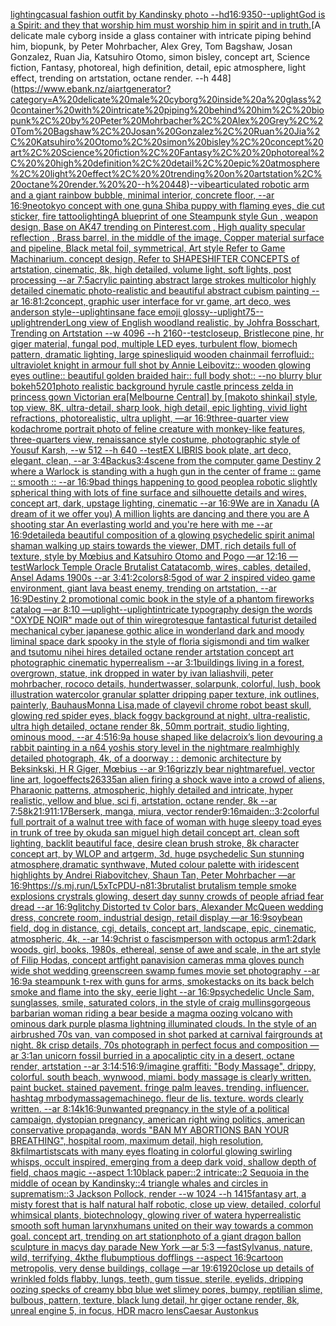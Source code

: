 [lighting](https://www.ebank.nz/aiartgenerator?category=lighting)[casual fashion outfit by Kandinsky photo --hd](https://www.ebank.nz/aiartgenerator?category=casual%20fashion%20outfit%20by%20Kandinsky%20photo%20--hd)[16:9](https://www.ebank.nz/aiartgenerator?category=16%3A9)[350](https://www.ebank.nz/aiartgenerator?category=350)[--uplight](https://www.ebank.nz/aiartgenerator?category=--uplight)[God is a Spirit: and they that worship him must worship him in spirit and in truth.](https://www.ebank.nz/aiartgenerator?category=God%20is%20a%20Spirit%3A%20and%20they%20that%20worship%20him%20must%20worship%20him%20in%20spirit%20and%20in%20truth.)[A delicate male cyborg inside a glass container with intricate piping behind him, biopunk, by Peter Mohrbacher, Alex Grey, Tom Bagshaw, Josan Gonzalez, Ruan Jia, Katsuhiro Otomo, simon bisley, concept art, Science fiction, Fantasy,  photoreal,  high definition, detail, epic atmosphere, light effect,  trending on artstation, octane render.  --h 448](https://www.ebank.nz/aiartgenerator?category=A%20delicate%20male%20cyborg%20inside%20a%20glass%20container%20with%20intricate%20piping%20behind%20him%2C%20biopunk%2C%20by%20Peter%20Mohrbacher%2C%20Alex%20Grey%2C%20Tom%20Bagshaw%2C%20Josan%20Gonzalez%2C%20Ruan%20Jia%2C%20Katsuhiro%20Otomo%2C%20simon%20bisley%2C%20concept%20art%2C%20Science%20fiction%2C%20Fantasy%2C%20%20photoreal%2C%20%20high%20definition%2C%20detail%2C%20epic%20atmosphere%2C%20light%20effect%2C%20%20trending%20on%20artstation%2C%20octane%20render.%20%20--h%20448)[--vibe](https://www.ebank.nz/aiartgenerator?category=--vibe)[articulated robotic arm and a giant rainbow bubble, minimal interior, concrete floor, --ar 16:9](https://www.ebank.nz/aiartgenerator?category=articulated%20robotic%20arm%20and%20a%20giant%20rainbow%20bubble%2C%20minimal%20interior%2C%20concrete%20floor%2C%20--ar%2016%3A9)[neotokyo concept with one gun](https://www.ebank.nz/aiartgenerator?category=neotokyo%20concept%20with%20one%20gun)[a Shiba puppy with flaming eyes, die cut sticker, fire tattoo](https://www.ebank.nz/aiartgenerator?category=a%20Shiba%20puppy%20with%20flaming%20eyes%2C%20die%20cut%20sticker%2C%20fire%20tattoo)[lighting](https://www.ebank.nz/aiartgenerator?category=lighting)[A blueprint of one Steampunk style Gun , weapon design, Base on AK47 trending on Pinterest.com , High quality specular reflection ,  Brass barrel, in the middle of the image, Copper material surface and pipeline,  Black metal foil, symmetrical,  Art style Refer to Game Machinarium.  concept design, Refer to SHAPESHIFTER CONCEPTS  of artstation, cinematic,  8k, high detailed,  volume light,  soft lights,  post processing    --ar 7:5](https://www.ebank.nz/aiartgenerator?category=A%20blueprint%20of%20one%20Steampunk%20style%20Gun%20%2C%20weapon%20design%2C%20Base%20on%20AK47%20trending%20on%20Pinterest.com%20%2C%20High%20quality%20specular%20reflection%20%2C%20%20Brass%20barrel%2C%20in%20the%20middle%20of%20the%20image%2C%20Copper%20material%20surface%20and%20pipeline%2C%20%20Black%20metal%20foil%2C%20symmetrical%2C%20%20Art%20style%20Refer%20to%20Game%20Machinarium.%20%20concept%20design%2C%20Refer%20to%20SHAPESHIFTER%20CONCEPTS%20%20of%20artstation%2C%20cinematic%2C%20%208k%2C%20high%20detailed%2C%20%20volume%20light%2C%20%20soft%20lights%2C%20%20post%20processing%20%20%20%20--ar%207%3A5)[acrylic painting abstract large strokes multicolor highly detailed cinematic photo-realistic and beautiful abstract cubism painting --ar 16:8](https://www.ebank.nz/aiartgenerator?category=acrylic%20painting%20abstract%20large%20strokes%20multicolor%20highly%20detailed%20cinematic%20photo-realistic%20and%20beautiful%20abstract%20cubism%20painting%20--ar%2016%3A8)[1:2](https://www.ebank.nz/aiartgenerator?category=1%3A2)[concept, graphic user interface for vr game, art deco, wes anderson style](https://www.ebank.nz/aiartgenerator?category=concept%2C%20graphic%20user%20interface%20for%20vr%20game%2C%20art%20deco%2C%20wes%20anderson%20style)[--uplight](https://www.ebank.nz/aiartgenerator?category=--uplight)[insane face emoji glossy](https://www.ebank.nz/aiartgenerator?category=insane%20face%20emoji%20glossy)[--uplight](https://www.ebank.nz/aiartgenerator?category=--uplight)[75](https://www.ebank.nz/aiartgenerator?category=75)[--uplight](https://www.ebank.nz/aiartgenerator?category=--uplight)[render](https://www.ebank.nz/aiartgenerator?category=render)[Long view of English woodland realistic, by Johfra Bosschart, Trending on Artstation    --w 4096  --h 2160](https://www.ebank.nz/aiartgenerator?category=Long%20view%20of%20English%20woodland%20realistic%2C%20by%20Johfra%20Bosschart%2C%20Trending%20on%20Artstation%20%20%20%20--w%204096%20%20--h%202160)[--test](https://www.ebank.nz/aiartgenerator?category=--test)[closeup, Bristlecone pine, hr giger material, fungal pod, multiple LED eyes, turbulent flow, biomech pattern, dramatic lighting, large spines](https://www.ebank.nz/aiartgenerator?category=closeup%2C%20Bristlecone%20pine%2C%20hr%20giger%20material%2C%20fungal%20pod%2C%20multiple%20LED%20eyes%2C%20turbulent%20flow%2C%20biomech%20pattern%2C%20dramatic%20lighting%2C%20large%20spines)[liquid wooden chainmail ferrofluid:: ultraviolet knight in armour full shot by Annie Leibovitz:: wooden glowing eyes outline:: beautiful golden braided hair:: full body shot:: --no blurry blur bokeh](https://www.ebank.nz/aiartgenerator?category=liquid%20wooden%20chainmail%20ferrofluid%3A%3A%20ultraviolet%20knight%20in%20armour%20full%20shot%20by%20Annie%20Leibovitz%3A%3A%20wooden%20glowing%20eyes%20outline%3A%3A%20beautiful%20golden%20braided%20hair%3A%3A%20full%20body%20shot%3A%3A%20--no%20blurry%20blur%20bokeh)[5201](https://www.ebank.nz/aiartgenerator?category=5201)[photo realistic background hyrule castle princess zelda in princess gown Victorian era](https://www.ebank.nz/aiartgenerator?category=photo%20realistic%20background%20hyrule%20castle%20princess%20zelda%20in%20princess%20gown%20Victorian%20era)[[Melbourne Central] by [makoto shinkai] style, top view, 8K, ultra-detail, sharp look, high detail, epic lighting, vivid light refractions, photorealistic, ultra uplight, —ar 16:9](https://www.ebank.nz/aiartgenerator?category=%5BMelbourne%20Central%5D%20by%20%5Bmakoto%20shinkai%5D%20style%2C%20top%20view%2C%208K%2C%20ultra-detail%2C%20sharp%20look%2C%20high%20detail%2C%20epic%20lighting%2C%20vivid%20light%20refractions%2C%20photorealistic%2C%20ultra%20uplight%2C%20%E2%80%94ar%2016%3A9)[three-quarter view kodachrome portrait photo of feline creature with monkey-like features, three-quarters view, renaissance style costume, photographic style of Yousuf Karsh, --w 512 --h 640 --test](https://www.ebank.nz/aiartgenerator?category=three-quarter%20view%20kodachrome%20portrait%20photo%20of%20feline%20creature%20with%20monkey-like%20features%2C%20three-quarters%20view%2C%20renaissance%20style%20costume%2C%20photographic%20style%20of%20Yousuf%20Karsh%2C%20--w%20512%20--h%20640%20--test)[EX LIBRIS book plate, art deco, elegant, clean, --ar 3:4](https://www.ebank.nz/aiartgenerator?category=EX%20LIBRIS%20book%20plate%2C%20art%20deco%2C%20elegant%2C%20clean%2C%20--ar%203%3A4)[Backus](https://www.ebank.nz/aiartgenerator?category=Backus)[3:4](https://www.ebank.nz/aiartgenerator?category=3%3A4)[scene from the computer game Destiny 2 where a Warlock is standing with a hugh gun in the center of frame :: game :: smooth :: --ar 16:9](https://www.ebank.nz/aiartgenerator?category=scene%20from%20the%20computer%20game%20Destiny%202%20where%20a%20Warlock%20is%20standing%20with%20a%20hugh%20gun%20in%20the%20center%20of%20frame%20%3A%3A%20game%20%3A%3A%20smooth%20%3A%3A%20--ar%2016%3A9)[bad things happening to good people](https://www.ebank.nz/aiartgenerator?category=bad%20things%20happening%20to%20good%20people)[a robotic slightly spherical thing with lots of fine surface and silhouette details and wires, concept art, dark, upstage lighting, cinematic --ar 16:9](https://www.ebank.nz/aiartgenerator?category=a%20robotic%20slightly%20spherical%20thing%20with%20lots%20of%20fine%20surface%20and%20silhouette%20details%20and%20wires%2C%20concept%20art%2C%20dark%2C%20upstage%20lighting%2C%20cinematic%20--ar%2016%3A9)[We are in Xanadu (A dream of it we offer you) A million lights are dancing and there you are A shooting star An everlasting world and you're here with me --ar 16:9](https://www.ebank.nz/aiartgenerator?category=We%20are%20in%20Xanadu%20%28A%20dream%20of%20it%20we%20offer%20you%29%20A%20million%20lights%20are%20dancing%20and%20there%20you%20are%20A%20shooting%20star%20An%20everlasting%20world%20and%20you%27re%20here%20with%20me%20--ar%2016%3A9)[detailed](https://www.ebank.nz/aiartgenerator?category=detailed)[a beautiful composition of a glowing psychedelic spirit animal shaman walking up stairs towards the viewer, DMT,  rich details full of texture, style by Mœbius and Katsuhiro Otomo and Pogo —ar 12:16 —test](https://www.ebank.nz/aiartgenerator?category=a%20beautiful%20composition%20of%20a%20glowing%20psychedelic%20spirit%20animal%20shaman%20walking%20up%20stairs%20towards%20the%20viewer%2C%20DMT%2C%20%20rich%20details%20full%20of%20texture%2C%20style%20by%20M%C5%93bius%20and%20Katsuhiro%20Otomo%20and%20Pogo%20%E2%80%94ar%2012%3A16%20%E2%80%94test)[Warlock Temple Oracle Brutalist Catatacomb, wires, cables, detailed, Ansel Adams 1900s --ar 3:4](https://www.ebank.nz/aiartgenerator?category=Warlock%20Temple%20Oracle%20Brutalist%20Catatacomb%2C%20wires%2C%20cables%2C%20detailed%2C%20Ansel%20Adams%201900s%20--ar%203%3A4)[1:2](https://www.ebank.nz/aiartgenerator?category=1%3A2)[colors](https://www.ebank.nz/aiartgenerator?category=colors)[8:5](https://www.ebank.nz/aiartgenerator?category=8%3A5)[god of war 2 inspired video game environment, giant lava beast enemy, trending on artstation, --ar 16:9](https://www.ebank.nz/aiartgenerator?category=god%20of%20war%202%20inspired%20video%20game%20environment%2C%20giant%20lava%20beast%20enemy%2C%20trending%20on%20artstation%2C%20--ar%2016%3A9)[Destiny 2 promotional comic book in the style of a phantom fireworks catalog —ar 8:10 —uplight](https://www.ebank.nz/aiartgenerator?category=Destiny%202%20promotional%20comic%20book%20in%20the%20style%20of%20a%20phantom%20fireworks%20catalog%20%E2%80%94ar%208%3A10%20%E2%80%94uplight)[--uplight](https://www.ebank.nz/aiartgenerator?category=--uplight)[intricate typography design the words "OXYDE NOIR" made out of thin wire](https://www.ebank.nz/aiartgenerator?category=intricate%20typography%20design%20the%20words%20%22OXYDE%20NOIR%22%20made%20out%20of%20thin%20wire)[grotesque fantastical futurist detailed mechanical cyber japanese gothic alice in wonderland dark and moody liminal space dark spooky in the style of floria sigismondi and tim walker and tsutomu nihei hires detailed octane render artstation concept art photographic cinematic hyperrealism --ar 3:1](https://www.ebank.nz/aiartgenerator?category=grotesque%20fantastical%20futurist%20detailed%20mechanical%20cyber%20japanese%20gothic%20alice%20in%20wonderland%20dark%20and%20moody%20liminal%20space%20dark%20spooky%20in%20the%20style%20of%20floria%20sigismondi%20and%20tim%20walker%20and%20tsutomu%20nihei%20hires%20detailed%20octane%20render%20artstation%20concept%20art%20photographic%20cinematic%20hyperrealism%20--ar%203%3A1)[buildings living in a forest, overgrown, statue, ink dropped in water by ivan laliashvili, peter mohrbacher, rococo details, hundertwasser, solarpunk, colorful, lush, book illustration watercolor granular splatter dripping paper texture, ink outlines, painterly, Bauhaus](https://www.ebank.nz/aiartgenerator?category=buildings%20living%20in%20a%20forest%2C%20overgrown%2C%20statue%2C%20ink%20dropped%20in%20water%20by%20ivan%20laliashvili%2C%20peter%20mohrbacher%2C%20rococo%20details%2C%20hundertwasser%2C%20solarpunk%2C%20colorful%2C%20lush%2C%20book%20illustration%20watercolor%20granular%20splatter%20dripping%20paper%20texture%2C%20ink%20outlines%2C%20painterly%2C%20Bauhaus)[Monna Lisa,made of clay](https://www.ebank.nz/aiartgenerator?category=Monna%20Lisa%2Cmade%20of%20clay)[evil chrome robot beast skull, glowing red spider eyes, black foggy background at night, ultra-realistic, ultra high detailed, octane render 8k, 50mm portrait, studio lighting, ominous mood, --ar 4:5](https://www.ebank.nz/aiartgenerator?category=evil%20chrome%20robot%20beast%20skull%2C%20glowing%20red%20spider%20eyes%2C%20black%20foggy%20background%20at%20night%2C%20ultra-realistic%2C%20ultra%20high%20detailed%2C%20octane%20render%208k%2C%2050mm%20portrait%2C%20studio%20lighting%2C%20ominous%20mood%2C%20--ar%204%3A5)[16:9](https://www.ebank.nz/aiartgenerator?category=16%3A9)[a house shaped like delacroix’s lion devouring a rabbit painting in a n64 yoshis story level in the nightmare realm](https://www.ebank.nz/aiartgenerator?category=a%20house%20shaped%20like%20delacroix%E2%80%99s%20lion%20devouring%20a%20rabbit%20painting%20in%20a%20n64%20yoshis%20story%20level%20in%20the%20nightmare%20realm)[highly detailed photograph, 4k, of a doorway : : demonic architecture by Beksinkski, H R Giger, Mœbius --ar 9:16](https://www.ebank.nz/aiartgenerator?category=highly%20detailed%20photograph%2C%204k%2C%20of%20a%20doorway%20%3A%20%3A%20demonic%20architecture%20by%20Beksinkski%2C%20H%20R%20Giger%2C%20M%C5%93bius%20--ar%209%3A16)[grizzly bear nightmarefuel, vector line art, logo](https://www.ebank.nz/aiartgenerator?category=grizzly%20bear%20nightmarefuel%2C%20vector%20line%20art%2C%20logo)[effects](https://www.ebank.nz/aiartgenerator?category=effects)[26335](https://www.ebank.nz/aiartgenerator?category=26335)[an alien firing a shock wave into a crowd of aliens, Pharaonic patterns, atmospheric, highly detailed and intricate, hyper realistic, yellow and blue, sci fi, artstation, octane render, 8k --ar 7:5](https://www.ebank.nz/aiartgenerator?category=an%20alien%20firing%20a%20shock%20wave%20into%20a%20crowd%20of%20aliens%2C%20Pharaonic%20patterns%2C%20atmospheric%2C%20highly%20detailed%20and%20intricate%2C%20hyper%20realistic%2C%20yellow%20and%20blue%2C%20sci%20fi%2C%20artstation%2C%20octane%20render%2C%208k%20--ar%207%3A5)[8k](https://www.ebank.nz/aiartgenerator?category=8k)[21:9](https://www.ebank.nz/aiartgenerator?category=21%3A9)[11:17](https://www.ebank.nz/aiartgenerator?category=11%3A17)[Berserk, manga, miura, vector render](https://www.ebank.nz/aiartgenerator?category=Berserk%2C%20manga%2C%20miura%2C%20vector%20render)[9:16](https://www.ebank.nz/aiartgenerator?category=9%3A16)[maiden::](https://www.ebank.nz/aiartgenerator?category=maiden%3A%3A)[3:2](https://www.ebank.nz/aiartgenerator?category=3%3A2)[colorful full portrait of a walnut tree with face of woman with huge sleepy toad eyes in trunk of tree by okuda san miguel high detail concept art, clean soft lighting, backlit beautiful face, desire clean brush stroke, 8k character concept art, by WLOP and artgerm, 3d, huge psychedelic Sun stunning atmosphere,dramatic synthwave, Muted colour palette with iridescent highlights by Andrei Riabovitchev, Shaun Tan, Peter Mohrbacher —ar 16:9](https://www.ebank.nz/aiartgenerator?category=colorful%20full%20portrait%20of%20a%20walnut%20tree%20with%20face%20of%20woman%20with%20huge%20sleepy%20toad%20eyes%20in%20trunk%20of%20tree%20by%20okuda%20san%20miguel%20high%20detail%20concept%20art%2C%20clean%20soft%20lighting%2C%20backlit%20beautiful%20face%2C%20desire%20clean%20brush%20stroke%2C%208k%20character%20concept%20art%2C%20by%20WLOP%20and%20artgerm%2C%203d%2C%20huge%20psychedelic%20Sun%20stunning%20atmosphere%2Cdramatic%20synthwave%2C%20Muted%20colour%20palette%20with%20iridescent%20highlights%20by%20Andrei%20Riabovitchev%2C%20Shaun%20Tan%2C%20Peter%20Mohrbacher%20%E2%80%94ar%2016%3A9)[<https://s.mj.run/L5xTcPDU-n8>](https://www.ebank.nz/aiartgenerator?category=%3Chttps%3A//s.mj.run/L5xTcPDU-n8%3E)[1:3](https://www.ebank.nz/aiartgenerator?category=1%3A3)[brutalist brutalism temple smoke explosions crystrals glowing, desert day sunny crowds of people afriad fear dread --ar 16:9](https://www.ebank.nz/aiartgenerator?category=brutalist%20brutalism%20temple%20smoke%20explosions%20crystrals%20glowing%2C%20desert%20day%20sunny%20crowds%20of%20people%20afriad%20fear%20dread%20--ar%2016%3A9)[glitchy Distorted tv Color bars, Alexander McQueen wedding dress, concrete room, industrial design, retail display —ar 16:9](https://www.ebank.nz/aiartgenerator?category=glitchy%20Distorted%20tv%20Color%20bars%2C%20Alexander%20McQueen%20wedding%20dress%2C%20concrete%20room%2C%20industrial%20design%2C%20retail%20display%20%E2%80%94ar%2016%3A9)[soybean field, dog in distance, cgi, details, concept art, landscape, epic, cinematic, atmospheric, 4k, --ar 14:9](https://www.ebank.nz/aiartgenerator?category=soybean%20field%2C%20dog%20in%20distance%2C%20cgi%2C%20details%2C%20concept%20art%2C%20landscape%2C%20epic%2C%20cinematic%2C%20atmospheric%2C%204k%2C%20--ar%2014%3A9)[christ o fascism](https://www.ebank.nz/aiartgenerator?category=christ%20o%20fascism)[person with octopus arm](https://www.ebank.nz/aiartgenerator?category=person%20with%20octopus%20arm)[1:2](https://www.ebank.nz/aiartgenerator?category=1%3A2)[dark woods, girl, books, 1980s, ethereal, sense of awe and scale, in the art style of Filip Hodas, concept art](https://www.ebank.nz/aiartgenerator?category=dark%20woods%2C%20girl%2C%20books%2C%201980s%2C%20ethereal%2C%20sense%20of%20awe%20and%20scale%2C%20in%20the%20art%20style%20of%20Filip%20Hodas%2C%20concept%20art)[fight panavision cameras mma gloves punch wide shot wedding greenscreen swamp fumes movie set photography --ar 16:9](https://www.ebank.nz/aiartgenerator?category=fight%20panavision%20cameras%20mma%20gloves%20punch%20wide%20shot%20wedding%20greenscreen%20swamp%20fumes%20movie%20set%20photography%20--ar%2016%3A9)[a steampunk t-rex with guns for arms, smokestacks on its back belch smoke and flame into the sky, eerie light --ar 16:9](https://www.ebank.nz/aiartgenerator?category=a%20steampunk%20t-rex%20with%20guns%20for%20arms%2C%20smokestacks%20on%20its%20back%20belch%20smoke%20and%20flame%20into%20the%20sky%2C%20eerie%20light%20--ar%2016%3A9)[psychedelic Uncle Sam, sunglasses, smile, saturated colors, in the style of craig mullins](https://www.ebank.nz/aiartgenerator?category=psychedelic%20Uncle%20Sam%2C%20sunglasses%2C%20smile%2C%20saturated%20colors%2C%20in%20the%20style%20of%20craig%20mullins)[gorgeous barbarian woman riding a bear beside a magma oozing volcano with ominous dark purple plasma lightning illuminated clouds. In the style of an airbrushed 70s van, van composed in shot parked at carnival fairgrounds at night. 8k crisp details, 70s photograph in perfect focus and composition —ar 3:1](https://www.ebank.nz/aiartgenerator?category=gorgeous%20barbarian%20woman%20riding%20a%20bear%20beside%20a%20magma%20oozing%20volcano%20with%20ominous%20dark%20purple%20plasma%20lightning%20illuminated%20clouds.%20In%20the%20style%20of%20an%20airbrushed%2070s%20van%2C%20van%20composed%20in%20shot%20parked%20at%20carnival%20fairgrounds%20at%20night.%208k%20crisp%20details%2C%2070s%20photograph%20in%20perfect%20focus%20and%20composition%20%E2%80%94ar%203%3A1)[an unicorn fossil burried in a apocaliptic city in a desert, octane render, artstation --ar 3:1](https://www.ebank.nz/aiartgenerator?category=an%20unicorn%20fossil%20burried%20in%20a%20apocaliptic%20city%20in%20a%20desert%2C%20octane%20render%2C%20artstation%20--ar%203%3A1)[4:5](https://www.ebank.nz/aiartgenerator?category=4%3A5)[16:9](https://www.ebank.nz/aiartgenerator?category=16%3A9)[/imagine graffiti: "Body Massage", drippy, colorful. south beach, wynwood, miami. body massage is clearly written. paint bucket. stained pavement. fringe palm leaves. trending. influencer. hashtag mrbodymassagemachinego. fleur de lis. texture. words clearly written. --ar 8:1](https://www.ebank.nz/aiartgenerator?category=/imagine%20graffiti%3A%20%22Body%20Massage%22%2C%20drippy%2C%20colorful.%20south%20beach%2C%20wynwood%2C%20miami.%20body%20massage%20is%20clearly%20written.%20paint%20bucket.%20stained%20pavement.%20fringe%20palm%20leaves.%20trending.%20influencer.%20hashtag%20mrbodymassagemachinego.%20fleur%20de%20lis.%20texture.%20words%20clearly%20written.%20--ar%208%3A1)[4k](https://www.ebank.nz/aiartgenerator?category=4k)[16:9](https://www.ebank.nz/aiartgenerator?category=16%3A9)[unwanted pregnancy in the style of a political campaign, dystopian pregnancy, american right wing politics, american conservative propaganda, words  "BAN MY ABORTIONS BAN YOUR BREATHING", hospital room, maximum detail, high resolution, 8k](https://www.ebank.nz/aiartgenerator?category=unwanted%20pregnancy%20in%20the%20style%20of%20a%20political%20campaign%2C%20dystopian%20pregnancy%2C%20american%20right%20wing%20politics%2C%20american%20conservative%20propaganda%2C%20words%20%20%22BAN%20MY%20ABORTIONS%20BAN%20YOUR%20BREATHING%22%2C%20hospital%20room%2C%20maximum%20detail%2C%20high%20resolution%2C%208k)[film](https://www.ebank.nz/aiartgenerator?category=film)[artists](https://www.ebank.nz/aiartgenerator?category=artists)[cats with many eyes floating in colorful glowing swirling whisps, occult inspired, emerging from a deep dark void, shallow depth of field, chaos magic --aspect 1:10](https://www.ebank.nz/aiartgenerator?category=cats%20with%20many%20eyes%20floating%20in%20colorful%20glowing%20swirling%20whisps%2C%20occult%20inspired%2C%20emerging%20from%20a%20deep%20dark%20void%2C%20shallow%20depth%20of%20field%2C%20chaos%20magic%20--aspect%201%3A10)[black paper::2 intricate::2 Sequoia in the middle of ocean by Kandinsky::4 triangle whales and circles in suprematism::3 Jackson Pollock, render --w 1024 --h 1415](https://www.ebank.nz/aiartgenerator?category=black%20paper%3A%3A2%20intricate%3A%3A2%20Sequoia%20in%20the%20middle%20of%20ocean%20by%20Kandinsky%3A%3A4%20triangle%20whales%20and%20circles%20in%20suprematism%3A%3A3%20Jackson%20Pollock%2C%20render%20--w%201024%20--h%201415)[fantasy art, a misty forest that is half natural half robotic, close up view, detailed, colorful whimsical plants, biotechnology, glowing river of water](https://www.ebank.nz/aiartgenerator?category=fantasy%20art%2C%20a%20misty%20forest%20that%20is%20half%20natural%20half%20robotic%2C%20close%20up%20view%2C%20detailed%2C%20colorful%20whimsical%20plants%2C%20biotechnology%2C%20glowing%20river%20of%20water)[a hyperrealistic smooth soft human larynx](https://www.ebank.nz/aiartgenerator?category=a%20hyperrealistic%20smooth%20soft%20human%20larynx)[humans united on their way towards a common goal. concept art, trending on art station](https://www.ebank.nz/aiartgenerator?category=humans%20united%20on%20their%20way%20towards%20a%20common%20goal.%20concept%20art%2C%20trending%20on%20art%20station)[photo of a giant dragon ballon sculpture in macys day parade New York —ar 5:3 —fast](https://www.ebank.nz/aiartgenerator?category=photo%20of%20a%20giant%20dragon%20ballon%20sculpture%20in%20macys%20day%20parade%20New%20York%20%E2%80%94ar%205%3A3%20%E2%80%94fast)[Sylvanus, nature, wild, terrifying, 4k](https://www.ebank.nz/aiartgenerator?category=Sylvanus%2C%20nature%2C%20wild%2C%20terrifying%2C%204k)[the flubumptious dofflings --aspect 16:9](https://www.ebank.nz/aiartgenerator?category=the%20flubumptious%20dofflings%20--aspect%2016%3A9)[cartoon metropolis, very dense buildings, collage —ar 19:6](https://www.ebank.nz/aiartgenerator?category=cartoon%20metropolis%2C%20very%20dense%20buildings%2C%20collage%20%E2%80%94ar%2019%3A6)[1920](https://www.ebank.nz/aiartgenerator?category=1920)[close up details of wrinkled folds flabby, lungs, teeth, gum tissue, sterile, eyelids, dripping oozing specks of creamy bbq blue wet slimey pores, bumpy, reptilian slime, bulbous, pattern, texture, black lung detail, hr giger octane render, 8k, unreal engine 5, in focus, HDR macro lens](https://www.ebank.nz/aiartgenerator?category=close%20up%20details%20of%20wrinkled%20folds%20flabby%2C%20lungs%2C%20teeth%2C%20gum%20tissue%2C%20sterile%2C%20eyelids%2C%20dripping%20oozing%20specks%20of%20creamy%20bbq%20blue%20wet%20slimey%20pores%2C%20bumpy%2C%20reptilian%20slime%2C%20bulbous%2C%20pattern%2C%20texture%2C%20black%20lung%20detail%2C%20hr%20giger%20octane%20render%2C%208k%2C%20unreal%20engine%205%2C%20in%20focus%2C%20HDR%20macro%20lens)[Caesar Austonkus](https://www.ebank.nz/aiartgenerator?category=Caesar%20Austonkus)